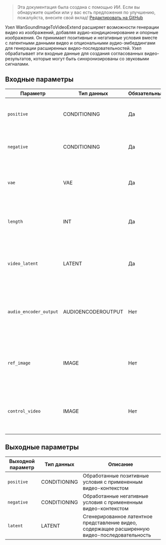 > Эта документация была создана с помощью ИИ. Если вы обнаружите ошибки или у вас есть предложения по улучшению, пожалуйста, внесите свой вклад! [Редактировать на GitHub](https://github.com/Comfy-Org/embedded-docs/blob/main/comfyui_embedded_docs/docs/WanSoundImageToVideoExtend/ru.md)

Узел WanSoundImageToVideoExtend расширяет возможности генерации видео из изображений, добавляя аудио-кондиционирование и опорные изображения. Он принимает позитивные и негативные условия вместе с латентными данными видео и опциональными аудио-эмбеддингами для генерации расширенных видео-последовательностей. Узел обрабатывает эти входные данные для создания согласованных видео-результатов, которые могут быть синхронизированы со звуковыми сигналами.

## Входные параметры

| Параметр | Тип данных | Обязательный | Диапазон | Описание |
|-----------|-----------|----------|-------|-------------|
| `positive` | CONDITIONING | Да | - | Позитивные условия, которые задают, что должно быть включено в видео |
| `negative` | CONDITIONING | Да | - | Негативные условия, которые определяют, чего следует избегать в видео |
| `vae` | VAE | Да | - | Вариационный автоэнкодер, используемый для кодирования и декодирования видео-кадров |
| `length` | INT | Да | 1 до MAX_RESOLUTION | Количество кадров для генерации в видео-последовательности (по умолчанию: 77, шаг: 4) |
| `video_latent` | LATENT | Да | - | Начальное латентное представление видео, которое служит отправной точкой для расширения |
| `audio_encoder_output` | AUDIOENCODEROUTPUT | Нет | - | Опциональные аудио-эмбеддинги, которые могут влиять на генерацию видео на основе характеристик звука |
| `ref_image` | IMAGE | Нет | - | Опциональное опорное изображение, которое предоставляет визуальное руководство для генерации видео |
| `control_video` | IMAGE | Нет | - | Опциональное управляющее видео, которое может направлять движение и стиль генерируемого видео |

## Выходные параметры

| Выходной параметр | Тип данных | Описание |
|-------------|-----------|-------------|
| `positive` | CONDITIONING | Обработанные позитивные условия с примененным видео-контекстом |
| `negative` | CONDITIONING | Обработанные негативные условия с примененным видео-контекстом |
| `latent` | LATENT | Сгенерированное латентное представление видео, содержащее расширенную видео-последовательность |
